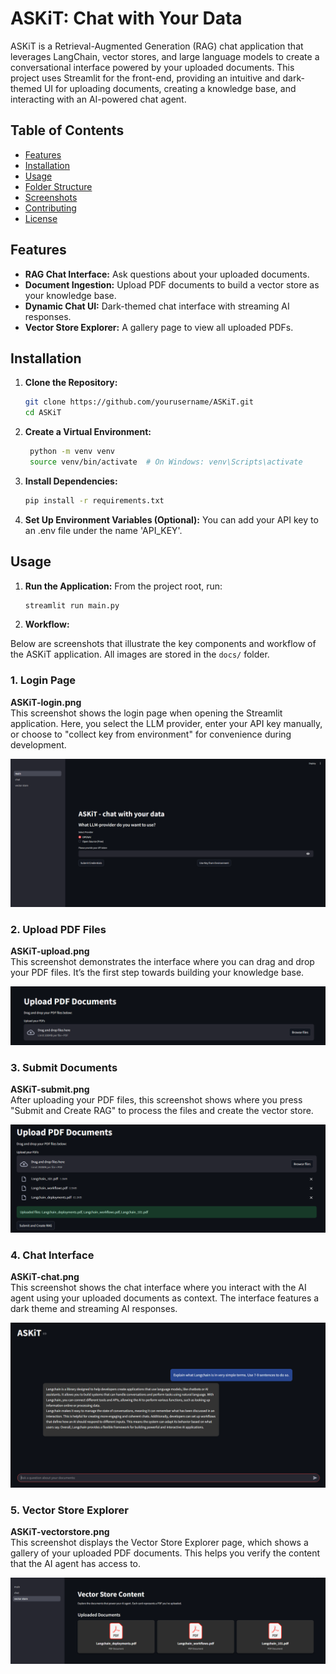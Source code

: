 # ASKiT: Chat with Your Data

ASKiT is a Retrieval-Augmented Generation (RAG) chat application that leverages LangChain, vector stores, and large language models to create a conversational interface powered by your uploaded documents. This project uses Streamlit for the front-end, providing an intuitive and dark-themed UI for uploading documents, creating a knowledge base, and interacting with an AI-powered chat agent.

## Table of Contents

- [Features](#features)
- [Installation](#installation)
- [Usage](#usage)
- [Folder Structure](#folder-structure)
- [Screenshots](#screenshots)
- [Contributing](#contributing)
- [License](#license)

## Features

- **RAG Chat Interface:** Ask questions about your uploaded documents.
- **Document Ingestion:** Upload PDF documents to build a vector store as your knowledge base.
- **Dynamic Chat UI:** Dark-themed chat interface with streaming AI responses.
- **Vector Store Explorer:** A gallery page to view all uploaded PDFs.

## Installation

1. **Clone the Repository:**

   ```bash
   git clone https://github.com/yourusername/ASKiT.git
   cd ASKiT
   ```
2. **Create a Virtual Environment:**
   ```bash
    python -m venv venv
    source venv/bin/activate  # On Windows: venv\Scripts\activate
   ```
3. **Install Dependencies:**
   ```bash
   pip install -r requirements.txt
   ```
4. **Set Up Environment Variables (Optional):**
You can add your API key to an .env file under the name 'API_KEY'.


## Usage

1. **Run the Application:**
From the project root, run:
   ```bash
   streamlit run main.py
   ```
2. **Workflow:**

Below are screenshots that illustrate the key components and workflow of the ASKiT application. All images are stored in the `docs/` folder.

### 1. Login Page  
**ASKiT-login.png**  
This screenshot shows the login page when opening the Streamlit application. Here, you select the LLM provider, enter your API key manually, or choose to "collect key from environment" for convenience during development.

![ASKiT Login](docs/ASKiT-login.png)

### 2. Upload PDF Files  
**ASKiT-upload.png**  
This screenshot demonstrates the interface where you can drag and drop your PDF files. It’s the first step towards building your knowledge base.

![ASKiT Upload](docs/ASKiT-upload.png)

### 3. Submit Documents  
**ASKiT-submit.png**  
After uploading your PDF files, this screenshot shows where you press "Submit and Create RAG" to process the files and create the vector store.

![ASKiT Submit](docs/ASKiT-submit.png)

### 4. Chat Interface  
**ASKiT-chat.png**  
This screenshot shows the chat interface where you interact with the AI agent using your uploaded documents as context. The interface features a dark theme and streaming AI responses.

![ASKiT Chat](docs/ASKiT-chat.png)

### 5. Vector Store Explorer  
**ASKiT-vectorstore.png**  
This screenshot displays the Vector Store Explorer page, which shows a gallery of your uploaded PDF documents. This helps you verify the content that the AI agent has access to.

![ASKiT Vector Store](docs/ASKiT-vectorstore.png)
